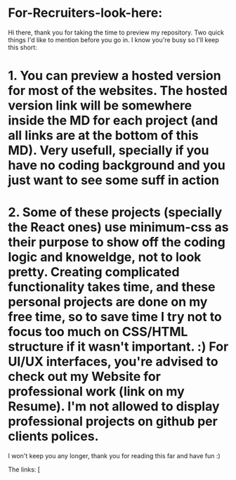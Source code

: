 # For-Recruiters-look-here:

Hi there,
thank you for taking the time to preview my repository. Two quick things I'd like to mention before you go in. I know you're busy so I'll keep this short:

# 1. You can preview a hosted version for most of the websites. The hosted version link will be somewhere inside the MD for each project (and all links are at the bottom of this MD). Very usefull, specially if you have no coding background and you just want to see some suff in action 

# 2. Some of these projects (specially the React ones) use minimum-css as their purpose to show off the coding logic and knoweldge, not to look pretty. Creating complicated functionality takes time, and these personal projects are done on my free time, so to save time I try not to focus too much on CSS/HTML structure if it wasn't important. :) For UI/UX interfaces, you're advised to check out my Website for professional work (link on my Resume). I'm not allowed to display professional projects on github per clients polices.


I won't keep you any longer, thank you for reading this far and have fun :)

The links: [
